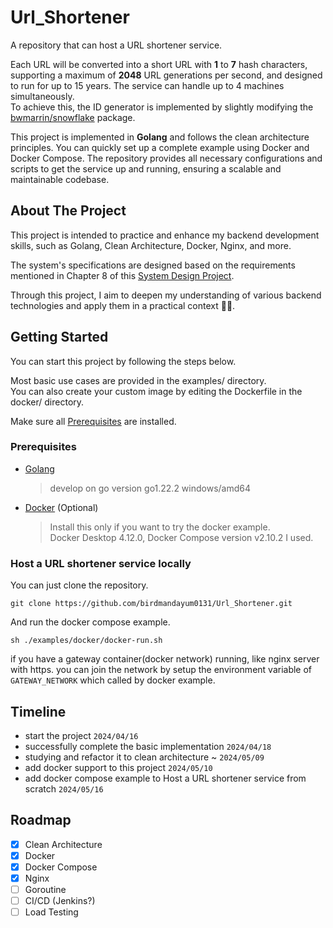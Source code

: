# Url_Shortener

A repository that can host a URL shortener service.

Each URL will be converted into a short URL with **1** to **7** hash characters, supporting a maximum of **2048** URL generations per second, and designed to run for up to 15 years. The service can handle up to 4 machines simultaneously.  
To achieve this, the ID generator is implemented by slightly modifying the [bwmarrin/snowflake][SnowFlake] package.

This project is implemented in **Golang** and follows the clean architecture principles. You can quickly set up a complete example using Docker and Docker Compose. The repository provides all necessary configurations and scripts to get the service up and running, ensuring a scalable and maintainable codebase. 

## About The Project

This project is intended to practice and enhance my backend development skills, such as Golang, Clean Architecture, Docker, Nginx, and more.  

The system's specifications are designed based on the requirements mentioned in Chapter 8 of this [System Design Project][System Design].  

Through this project, I aim to deepen my understanding of various backend technologies and apply them in a practical context 🐱‍🚀.

## Getting Started

You can start this project by following the steps below.  

Most basic use cases are provided in the examples/ directory.  
You can also create your custom image by editing the Dockerfile in the docker/ directory.  

Make sure all [Prerequisites](#prerequisites) are installed.

### Prerequisites
- [Golang][Go]
  
  > develop on go version go1.22.2 windows/amd64
  
- [Docker] (Optional)
  
  > Install this only if you want to try the docker example.  
  > Docker Desktop 4.12.0, Docker Compose version v2.10.2 I used.

### Host a URL shortener service locally
You can just clone the repository.
```
git clone https://github.com/birdmandayum0131/Url_Shortener.git
```
And run the docker compose example.
```
sh ./examples/docker/docker-run.sh
```
if you have a gateway container(docker network) running, like nginx server with https.
you can join the network by setup the environment variable of `GATEWAY_NETWORK` which called by docker example.

## Timeline
  - start the project `2024/04/16`
  - successfully complete the basic implementation `2024/04/18`
  - studying and refactor it to clean architecture ~ `2024/05/09`
  - add docker support to this project `2024/05/10`
  - add docker compose example to Host a URL shortener service from scratch `2024/05/16`
    
## Roadmap
  - [x] Clean Architecture
  - [x] Docker
  - [x] Docker Compose
  - [x] Nginx
  - [ ] Goroutine
  - [ ] CI/CD (Jenkins?)
  - [ ] Load Testing

[SnowFlake]:                        https://github.com/bwmarrin/snowflake                                                                 "bwmarrin/snowflake"
[System Design]:                    https://github.com/Admol/SystemDesign/blob/main/CHAPTER%208%EF%BC%9ADESIGN%20A%20URL%20SHORTENER.md   "Admol/SystemDesign"
[Go]:                               https://go.dev/                                                                                       "Golang"
[Docker]:                           https://www.docker.com/                                                                               "Docker"
